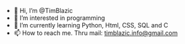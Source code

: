 - 👋 Hi, I’m @TimBlazic
- 👀 I’m interested in programming
- 🌱 I’m currently learning Python, Html, CSS, SQL and C
- 📫 How to reach me. Thru mail: timblazic.info@gmail.com

<!---
TimBlazic/TimBlazic is a ✨ special ✨ repository because its `README.md` (this file) appears on your GitHub profile.
You can click the Preview link to take a look at your changes.
--->
